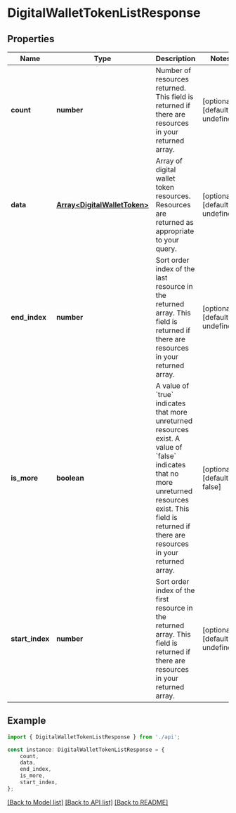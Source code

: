 # DigitalWalletTokenListResponse


## Properties

Name | Type | Description | Notes
------------ | ------------- | ------------- | -------------
**count** | **number** | Number of resources returned.  This field is returned if there are resources in your returned array. | [optional] [default to undefined]
**data** | [**Array&lt;DigitalWalletToken&gt;**](DigitalWalletToken.md) | Array of digital wallet token resources.  Resources are returned as appropriate to your query. | [optional] [default to undefined]
**end_index** | **number** | Sort order index of the last resource in the returned array.  This field is returned if there are resources in your returned array. | [optional] [default to undefined]
**is_more** | **boolean** | A value of &#x60;true&#x60; indicates that more unreturned resources exist. A value of &#x60;false&#x60; indicates that no more unreturned resources exist.  This field is returned if there are resources in your returned array. | [optional] [default to false]
**start_index** | **number** | Sort order index of the first resource in the returned array.  This field is returned if there are resources in your returned array. | [optional] [default to undefined]

## Example

```typescript
import { DigitalWalletTokenListResponse } from './api';

const instance: DigitalWalletTokenListResponse = {
    count,
    data,
    end_index,
    is_more,
    start_index,
};
```

[[Back to Model list]](../README.md#documentation-for-models) [[Back to API list]](../README.md#documentation-for-api-endpoints) [[Back to README]](../README.md)
